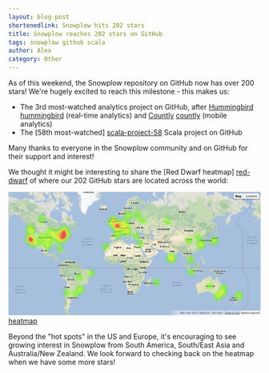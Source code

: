 ```yaml
---
layout: blog-post
shortenedlink: Snowplow hits 202 stars
title: Snowplow reaches 202 stars on GitHub 
tags: snowplow github scala
author: Alex
category: Other
---
```


As of this weekend, the Snowplow repository on GitHub now has over 200 stars! We're hugely excited to reach this milestone - this makes us:

* The 3rd most-watched analytics project on GitHub, after [Hummingbird] [hummingbird] (real-time analytics) and [Countly] [countly] (mobile analytics)
* The [58th most-watched] [scala-project-58] Scala project on GitHub 

Many thanks to everyone in the Snowplow community and on GitHub for their support and interest!

We thought it might be interesting to share the [Red Dwarf heatmap] [red-dwarf] of where our 202 GitHub stars are located across the world:

![heatmap] [heatmap]

Beyond the "hot spots" in the US and Europe, it's encouraging to see growing interest in Snowplow from South America, South/East Asia and Australia/New Zealand. We look forward to checking back on the heatmap when we have some more stars!

[hummingbird]: https://github.com/mnutt/hummingbird
[countly]: https://github.com/Countly/countly-server
[scala-project-58]: https://github.com/languages/Scala/most_watched?page=3
[red-dwarf]: http://jrvis.com/red-dwarf/?user=snowplow&repo=snowplow
[heatmap]: /static/img/blog/2013/01/snowplow-stars-at-202.png
